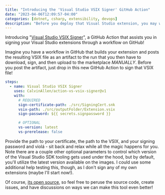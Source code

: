 ```yaml
---
title: "Introducing the 'Visual Studio VSIX Signer' GitHub Action"
date: "2023-04-06T12:09:57-04:00"
categories: [dotnet, csharp, extensibility, devops]
description: "Before you deploy that Visual Studio extension, you may want to sign it so folks know you're legit. This GitHub Action can help!"
---
```


Introducing "[Visual Studio VSIX Signer](https://github.com/marketplace/actions/visual-studio-vsix-signer)", a GitHub Action that assists you in signing your Visual Studio extensions through a workflow on GitHub!

Imagine you have a workflow in GitHub that builds your extension and posts the resulting VSIX file as an artifact to the run that you then have to download, sign, and then upload to the marketplace _MANUALLY_. Before you post the artifact, just drop in this new GitHub Action to sign that VSIX file!

```yaml
steps:
  - name: Visual Studio VSIX Signer
    uses: CalvinAllen/action-vs-vsix-signer@v1
    with:
      # REQUIRED
      sign-certificate-path: ./src/SigningCert.snk
      vsix-path: ./src/outputFolder/Extension.vsix
      sign-password: ${{ secrets.signpassword }}

      # OPTIONAL
      vs-version: latest
      vs-prerelease: false
```

Provide the path to your certificate, the path to the VSIX, and your signing password and violá - sit back and relax while all the magic happens for you. Note there are a couple other optional parameters to control which version of the Visual Studio SDK tooling gets used under the hood, but by default, you'll utilize the latest version available on the images. I could use some additional help testing this, though, as I don't sign any of my own extensions (maybe I'll start now!).

Of course, [its open source](https://github.com/CalvinAllen/action-vs-vsix-signer), so feel free to peruse the source code, create issues, and have discussions on ways we can make this tool even better!

